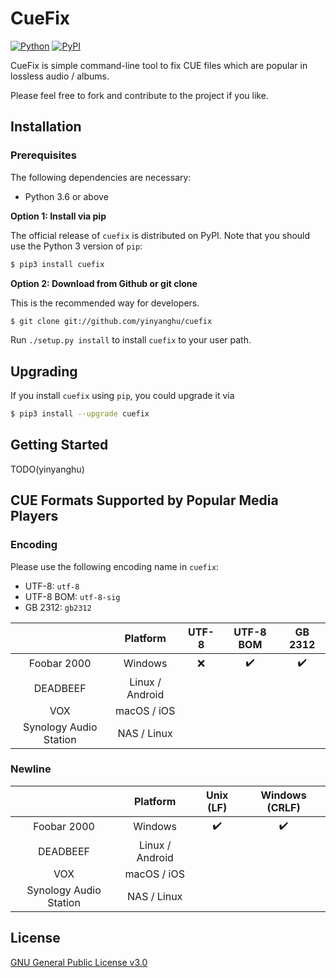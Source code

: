 # CueFix

[![Python](https://img.shields.io/pypi/pyversions/cuefix.svg?style=plastic)](https://badge.fury.io/py/cuefix)
[![PyPI](https://badge.fury.io/py/cuefix.svg)](https://badge.fury.io/py/cuefix)

CueFix is simple command-line tool to fix CUE files which are popular in lossless audio / albums.

Please feel free to fork and contribute to the project if you like.

## Installation

### Prerequisites

The following dependencies are necessary:

- Python 3.6 or above

**Option 1: Install via pip**

The official release of `cuefix` is distributed on PyPI. Note that you should use the Python 3 version of `pip`:

```bash
$ pip3 install cuefix
```

**Option 2: Download from Github or git clone**

This is the recommended way for developers.

```bash
$ git clone git://github.com/yinyanghu/cuefix
```

Run `./setup.py install` to install `cuefix` to your user path.

## Upgrading

If you install `cuefix` using `pip`, you could upgrade it via

```bash
$ pip3 install --upgrade cuefix
```

## Getting Started

TODO(yinyanghu)

## CUE Formats Supported by Popular Media Players

### Encoding

Please use the following encoding name in `cuefix`:

- UTF-8: `utf-8`
- UTF-8 BOM: `utf-8-sig`
- GB 2312: `gb2312`

|                        |    Platform     | UTF-8 |     UTF-8 BOM      |      GB 2312       |
| :--------------------: | :-------------: | :---: | :----------------: | :----------------: |
|      Foobar 2000       |     Windows     |  :x:  | :heavy_check_mark: | :heavy_check_mark: |
|        DEADBEEF        | Linux / Android |       |                    |                    |
|          VOX           |   macOS / iOS   |       |                    |                    |
| Synology Audio Station |   NAS / Linux   |       |                    |                    |  |

### Newline

|                        |    Platform     |     Unix (LF)      |   Windows (CRLF)   |
| :--------------------: | :-------------: | :----------------: | :----------------: |
|      Foobar 2000       |     Windows     | :heavy_check_mark: | :heavy_check_mark: |
|        DEADBEEF        | Linux / Android |                    |                    |
|          VOX           |   macOS / iOS   |                    |                    |
| Synology Audio Station |   NAS / Linux   |                    |                    |

## License

[GNU General Public License v3.0](https://github.com/yinyanghu/cuefix/blob/master/LICENSE)
